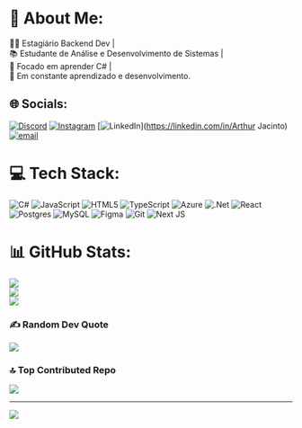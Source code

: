 # 💫 About Me:
👨‍💻 Estagiário Backend Dev | <br>📚 Estudante de Análise e Desenvolvimento de Sistemas | <br>🔧 Focado em aprender C# | <br>🌱 Em constante aprendizado e desenvolvimento.


## 🌐 Socials:
[![Discord](https://img.shields.io/badge/Discord-%237289DA.svg?logo=discord&logoColor=white)](https://discord.gg/a._.arthur) [![Instagram](https://img.shields.io/badge/Instagram-%23E4405F.svg?logo=Instagram&logoColor=white)](https://instagram.com/a._.arthur) [![LinkedIn](https://img.shields.io/badge/LinkedIn-%230077B5.svg?logo=linkedin&logoColor=white)](https://linkedin.com/in/Arthur Jacinto) [![email](https://img.shields.io/badge/Email-D14836?logo=gmail&logoColor=white)](mailto:arthur161913@gmail.com) 

# 💻 Tech Stack:
![C#](https://img.shields.io/badge/c%23-%23239120.svg?style=for-the-badge&logo=csharp&logoColor=white) ![JavaScript](https://img.shields.io/badge/javascript-%23323330.svg?style=for-the-badge&logo=javascript&logoColor=%23F7DF1E) ![HTML5](https://img.shields.io/badge/html5-%23E34F26.svg?style=for-the-badge&logo=html5&logoColor=white) ![TypeScript](https://img.shields.io/badge/typescript-%23007ACC.svg?style=for-the-badge&logo=typescript&logoColor=white) ![Azure](https://img.shields.io/badge/azure-%230072C6.svg?style=for-the-badge&logo=microsoftazure&logoColor=white) ![.Net](https://img.shields.io/badge/.NET-5C2D91?style=for-the-badge&logo=.net&logoColor=white) ![React](https://img.shields.io/badge/react-%2320232a.svg?style=for-the-badge&logo=react&logoColor=%2361DAFB) ![Postgres](https://img.shields.io/badge/postgres-%23316192.svg?style=for-the-badge&logo=postgresql&logoColor=white) ![MySQL](https://img.shields.io/badge/mysql-4479A1.svg?style=for-the-badge&logo=mysql&logoColor=white) ![Figma](https://img.shields.io/badge/figma-%23F24E1E.svg?style=for-the-badge&logo=figma&logoColor=white) ![Git](https://img.shields.io/badge/git-%23F05033.svg?style=for-the-badge&logo=git&logoColor=white) ![Next JS](https://img.shields.io/badge/Next-black?style=for-the-badge&logo=next.js&logoColor=white)
# 📊 GitHub Stats:
![](https://github-readme-stats.vercel.app/api?username=ArthurJMP&theme=shadow_blue&hide_border=false&include_all_commits=false&count_private=false)<br/>
![](https://nirzak-streak-stats.vercel.app/?user=ArthurJMP&theme=shadow_blue&hide_border=false)<br/>
![](https://github-readme-stats.vercel.app/api/top-langs/?username=ArthurJMP&theme=shadow_blue&hide_border=false&include_all_commits=false&count_private=false&layout=compact)

### ✍️ Random Dev Quote
![](https://quotes-github-readme.vercel.app/api?type=horizontal&theme=tokyonight)

### 🔝 Top Contributed Repo
![](https://github-contributor-stats.vercel.app/api?username=ArthurJMP&limit=5&theme=shadow_blue&combine_all_yearly_contributions=true)

---
[![](https://visitcount.itsvg.in/api?id=ArthurJMP&icon=10&color=0)](https://visitcount.itsvg.in)

<!-- Proudly created with GPRM ( https://gprm.itsvg.in ) -->
